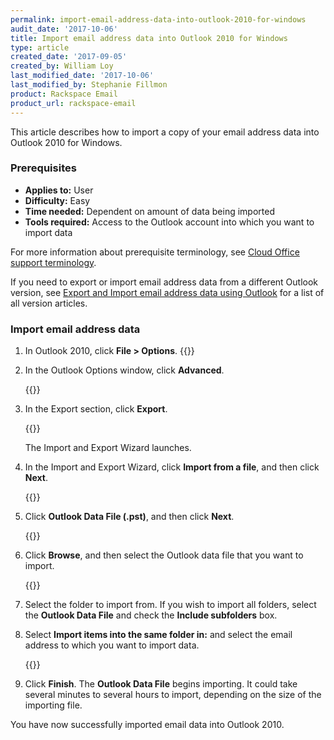 ```yaml
---
permalink: import-email-address-data-into-outlook-2010-for-windows
audit_date: '2017-10-06'
title: Import email address data into Outlook 2010 for Windows
type: article
created_date: '2017-09-05'
created_by: William Loy
last_modified_date: '2017-10-06'
last_modified_by: Stephanie Fillmon
product: Rackspace Email
product_url: rackspace-email
---
```


This article describes how to import a copy of your email address data into Outlook 2010 for Windows.

### Prerequisites

- **Applies to:** User
- **Difficulty:** Easy
- **Time needed:** Dependent on amount of data being imported
- **Tools required:**  Access to the Outlook account into which you want to import data

For more information about prerequisite terminology, see [Cloud Office support terminology](/support/how-to/cloud-office-support-terminology/).


If you need to export or import email address data from a different Outlook version, see [Export and Import email address data using Outlook](/support/how-to/export-and-import-email-address-data-using-outlook) for a list of all version articles.


### Import email address data

1. In Outlook 2010, click **File > Options**.
    {{<image src="file_options2010.png" alt="" title="">}}

2. In the Outlook Options window, click **Advanced**.

    {{<image src="advanced2010.png" alt="" title="">}}

3. In the Export section, click **Export**.

    {{<image src="export2010.png" alt="" title="">}}
    
    The Import and Export Wizard launches.

4. In the Import and Export Wizard, click **Import from a file**, and then click **Next**.

    {{<image src="import_from_a_file2010.png" alt="" title="">}}

5. Click **Outlook Data File (.pst)**, and then click **Next**.

    {{<image src="outlook_data_file2010.png" alt="" title="">}}

6. Click **Browse**, and then select the Outlook data file that you want to import.

    {{<image src="browse2010.png" alt="" title="">}}

7. Select the folder to import from. If you wish to import all folders, select the **Outlook Data File** and check the **Include subfolders** box. 

8. Select **Import items into the same folder in:** and select the email address to which you want to import data.

    {{<image src="folder_to_import_from2010.png" alt="" title="">}}

9. Click **Finish**. The **Outlook Data File** begins importing. It could take several minutes to several hours to import, depending on the size of the importing file.

You have now successfully imported email data into Outlook 2010.
